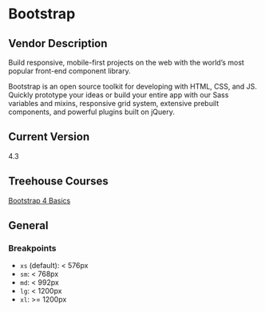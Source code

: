 Bootstrap
=========

Vendor Description
------------------
Build responsive, mobile-first projects on the web with the world’s most
popular front-end component library.

Bootstrap is an open source toolkit for developing with HTML, CSS, and JS.
Quickly prototype your ideas or build your entire app with our Sass variables
and mixins, responsive grid system, extensive prebuilt components, and powerful
plugins built on jQuery.

Current Version
---------------
4.3

Treehouse Courses
-----------------
[Bootstrap 4 Basics](https://teamtreehouse.com/library/bootstrap-4-basics-2)


General
-------

### Breakpoints ###

- `xs` (default): < 576px
- `sm`: < 768px
- `md`: < 992px
- `lg`: < 1200px
- `xl`: >= 1200px
